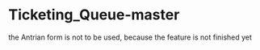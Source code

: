# Ticketing_Queue-master
the Antrian form is not to be used, because the feature is not finished yet
